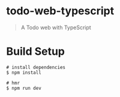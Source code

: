 # todo-web-typescript
> A Todo web with TypeScript

# Build Setup
```
# install dependencies
$ npm install

# hmr
$ npm run dev
```
